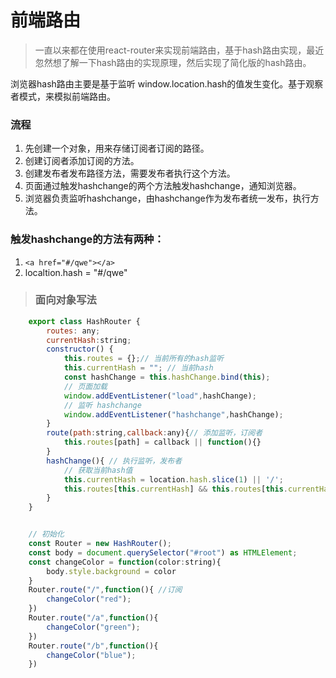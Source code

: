 # 前端路由
> 一直以来都在使用react-router来实现前端路由，基于hash路由实现，最近忽然想了解一下hash路由的实现原理，然后实现了简化版的hash路由。

浏览器hash路由主要是基于监听 window.location.hash的值发生变化。基于观察者模式，来模拟前端路由。

### 流程
1. 先创建一个对象，用来存储订阅者订阅的路径。
2. 创建订阅者添加订阅的方法。
3. 创建发布者发布路径方法，需要发布者执行这个方法。
4. 页面通过触发hashchange的两个方法触发hashchange，通知浏览器。
5. 浏览器负责监听hashchange，由hashchange作为发布者统一发布，执行方法。


### 触发hashchange的方法有两种：  
1. `<a href="#/qwe"></a>`
2. localtion.hash = "#/qwe"

> ### 面向对象写法

```javascript
    export class HashRouter {
        routes: any;
        currentHash:string;
    	constructor() {
            this.routes = {};// 当前所有的hash监听
            this.currentHash = ""; // 当前hash
            const hashChange = this.hashChange.bind(this);
            // 页面加载
            window.addEventListener("load",hashChange);
            // 监听 hashchange
            window.addEventListener("hashchange",hashChange);
        }
        route(path:string,callback:any){// 添加监听，订阅者
            this.routes[path] = callback || function(){}
        }
        hashChange(){ // 执行监听，发布者
            // 获取当前hash值 
            this.currentHash = location.hash.slice(1) || '/';
            this.routes[this.currentHash] && this.routes[this.currentHash]();
        }
    }


    // 初始化
    const Router = new HashRouter();
    const body = document.querySelector("#root") as HTMLElement;
    const changeColor = function(color:string){
        body.style.background = color
    }
    Router.route("/",function(){ //订阅
        changeColor("red");
    })
    Router.route("/a",function(){
        changeColor("green");
    })
    Router.route("/b",function(){
        changeColor("blue");
    })
```